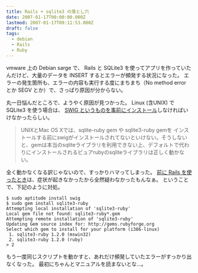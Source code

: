 ```yaml
---
title: Rails + sqlite3 の落とし穴
date: 2007-01-17T00:00:00.000Z
lastmod: 2007-01-17T09:11:53.000Z
draft: false
tags:
  - debian
  - Rails
  - Ruby
---
```


vmware 上の Debian sarge で、 Rails と SQLite3 を使ってアプリを作っていたんだけど、大量のデータを INSERT するとエラーが頻発する状況になった。 エラーの発生箇所も、エラーの内容も実行する度にまちまち（No method error とか SEGV とか）で、さっぱり原因が分からない。

丸一日悩んだところで、ようやく原因が見つかった。 Linux (含UNIX) で SQLite3 を使う場合は、 [SWIG というものを事前にインストール](http://techno.hippy.jp/rorwiki/?HowtoUseSQLite)しなければいけなかったらしい。

> UNIXとMac OS Xでは、sqlite-ruby gem や sqlite3-ruby gemを インストールする前にswigがインストールされてないといけない。そうしないと、gemは本当のsqliteライブラリを利用できない上、デフォルトで代わりにインストールされるピュアrubyのsqliteライブラリは正しく動かない。

全く動かなくなる訳じゃないので、すっかりハマってしまった。 [前に Rails を使ったとき](/posts/20061002/p01)は、症状が起きなかったから全然疑わなかったもんなぁ。 ということで、下記のように対処。

```
$ sudo aptitude install swig
$ sudo gem install sqlite3-ruby
Attempting local installation of 'sqlite3-ruby'
Local gem file not found: sqlite3-ruby*.gem
Attempting remote installation of 'sqlite3-ruby'
Updating Gem source index for: http://gems.rubyforge.org
Select which gem to install for your platform (i386-linux)
 1. sqlite3-ruby 1.2.0 (mswin32)
 2. sqlite3-ruby 1.2.0 (ruby)
> 2
```

もう一度同じスクリプトを動かすと、あれだけ頻発していたエラーがすっかり出なくなった。 最初にちゃんとマニュアルを読まないとな…。
